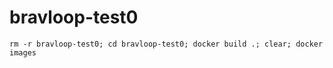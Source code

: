 # bravloop-test0

```
rm -r bravloop-test0; cd bravloop-test0; docker build .; clear; docker images
```
